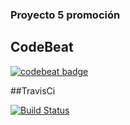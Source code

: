 ### Proyecto 5 promoción

## CodeBeat
[![codebeat badge](https://codebeat.co/badges/3c95b539-c926-422a-aa0a-d142dabf9eb8)](https://codebeat.co/projects/github-com-scrodrig-myproject5-master)

##TravisCi

[![Build Status](https://travis-ci.org/scrodrig/myproject5.svg?branch=master)](https://travis-ci.org/scrodrig/myproject5)
